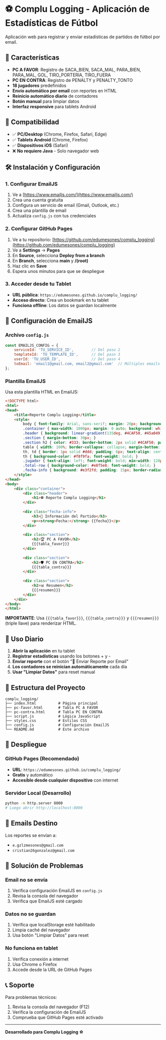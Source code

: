 # ⚽ Complu Logging - Aplicación de Estadísticas de Fútbol

Aplicación web para registrar y enviar estadísticas de partidos de fútbol por email.

## 🚀 Características

- **PC A FAVOR**: Registro de SACA_BIEN, SACA_MAL, PARA_BIEN, PARA_MAL, GOL, TIRO_PORTERIA, TIRO_FUERA
- **PC EN CONTRA**: Registro de PENALTY y PENALTY_TONTO
- **18 jugadores** predefinidos
- **Envío automático por email** con reportes en HTML
- **Reinicio automático diario** de contadores
- **Botón manual** para limpiar datos
- **Interfaz responsive** para tablets Android

## 📱 Compatibilidad

- ✅ **PC/Desktop** (Chrome, Firefox, Safari, Edge)
- ✅ **Tablets Android** (Chrome, Firefox)
- ✅ **Dispositivos iOS** (Safari)
- ❌ **No requiere Java** - Solo navegador web

## 🛠️ Instalación y Configuración

### 1. Configurar EmailJS

1. Ve a [https://www.emailjs.com/](https://www.emailjs.com/)
2. Crea una cuenta gratuita
3. Configura un servicio de email (Gmail, Outlook, etc.)
4. Crea una plantilla de email
5. Actualiza `config.js` con tus credenciales

### 2. Configurar GitHub Pages

1. Ve a tu repositorio: [https://github.com/edumesones/complu_logging](https://github.com/edumesones/complu_logging)
2. Ve a **Settings** → **Pages**
3. En **Source**, selecciona **Deploy from a branch**
4. En **Branch**, selecciona **main** y **/(root)**
5. Haz clic en **Save**
6. Espera unos minutos para que se despliegue

### 3. Acceder desde tu Tablet

- **URL pública**: `https://edumesones.github.io/complu_logging/`
- **Acceso directo**: Crea un bookmark en tu tablet
- **Funciona offline**: Los datos se guardan localmente

## 📧 Configuración de EmailJS

### Archivo `config.js`

```javascript
const EMAILJS_CONFIG = {
    serviceId: 'TU_SERVICE_ID',        // Del paso 2
    templateId: 'TU_TEMPLATE_ID',      // Del paso 3  
    userId: 'TU_USER_ID',              // Del paso 4
    toEmail: 'email1@gmail.com, email2@gmail.com'  // Múltiples emails separados por coma
};
```

### Plantilla EmailJS

Usa esta plantilla HTML en EmailJS:

```html
<!DOCTYPE html>
<html>
<head>
    <title>Reporte Complu Logging</title>
    <style>
        body { font-family: Arial, sans-serif; margin: 20px; background: #f5f5f5; }
        .container { max-width: 1000px; margin: 0 auto; background: white; padding: 20px; border-radius: 10px; box-shadow: 0 2px 10px rgba(0,0,0,0.1); }
        .header { background: linear-gradient(135deg, #4CAF50, #45a049); color: white; padding: 20px; border-radius: 8px; text-align: center; margin-bottom: 20px; }
        .section { margin-bottom: 30px; }
        .section h2 { color: #333; border-bottom: 2px solid #4CAF50; padding-bottom: 10px; }
        table { width: 100%; border-collapse: collapse; margin-bottom: 15px; font-size: 12px; }
        th, td { border: 1px solid #ddd; padding: 6px; text-align: center; }
        th { background-color: #f8f9fa; font-weight: bold; }
        .jugador { text-align: left; font-weight: bold; min-width: 120px; }
        .total-row { background-color: #e8f5e8; font-weight: bold; }
        .fecha-info { background: #e3f2fd; padding: 15px; border-radius: 8px; margin-bottom: 20px; border-left: 4px solid #2196F3; }
    </style>
</head>
<body>
    <div class="container">
        <div class="header">
            <h1>⚽ Reporte Complu Logging</h1>
        </div>
        
        <div class="fecha-info">
            <h3>📅 Información del Partido</h3>
            <p><strong>Fecha:</strong> {{fecha}}</p>
        </div>
        
        <div class="section">
            <h2>🏆 PC A FAVOR</h2>
            {{{tabla_favor}}}
        </div>
        
        <div class="section">
            <h2>🛡️ PC EN CONTRA</h2>
            {{{tabla_contra}}}
        </div>
        
        <div class="section">
            <h2>📊 Resumen</h2>
            {{{resumen}}}
        </div>
    </div>
</body>
</html>
```

**IMPORTANTE**: Usa `{{{tabla_favor}}}`, `{{{tabla_contra}}}` y `{{{resumen}}}` (triple llave) para renderizar HTML.

## 🔄 Uso Diario

1. **Abrir la aplicación** en tu tablet
2. **Registrar estadísticas** usando los botones + y -
3. **Enviar reporte** con el botón "📧 Enviar Reporte por Email"
4. **Los contadores se reinician automáticamente** cada día
5. **Usar "Limpiar Datos"** para reset manual

## 📁 Estructura del Proyecto

```
complu_logging/
├── index.html          # Página principal
├── pc-favor.html       # Tabla PC A FAVOR
├── pc-contra.html      # Tabla PC EN CONTRA
├── script.js           # Lógica JavaScript
├── styles.css          # Estilos CSS
├── config.js           # Configuración EmailJS
└── README.md           # Este archivo
```

## 🚀 Despliegue

### GitHub Pages (Recomendado)
- **URL**: `https://edumesones.github.io/complu_logging/`
- **Gratis** y automático
- **Accesible desde cualquier dispositivo** con internet

### Servidor Local (Desarrollo)
```bash
python -m http.server 8000
# Luego abrir http://localhost:8000
```

## 📧 Emails Destino

Los reportes se envían a:
- `e.gzlzmesones@gmail.com`
- `cristian26gonzalez@gmail.com`

## 🐛 Solución de Problemas

### Email no se envía
1. Verifica configuración EmailJS en `config.js`
2. Revisa la consola del navegador
3. Verifica que EmailJS esté cargado

### Datos no se guardan
1. Verifica que localStorage esté habilitado
2. Limpia caché del navegador
3. Usa botón "Limpiar Datos" para reset

### No funciona en tablet
1. Verifica conexión a internet
2. Usa Chrome o Firefox
3. Accede desde la URL de GitHub Pages

## 📞 Soporte

Para problemas técnicos:
1. Revisa la consola del navegador (F12)
2. Verifica la configuración de EmailJS
3. Comprueba que GitHub Pages esté activado

---

**Desarrollado para Complu Logging** ⚽ 